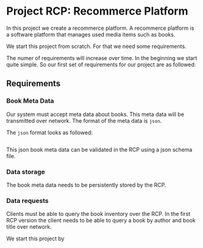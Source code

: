 # Project RCP: Recommerce Platform

In this project we create a recommerce platform. A recommerce platform is a software platform that manages used media items such as books.

We start this project from scratch. For that we need some requirements.

The numer of requirements will increase over time. In the beginning we start quite simple. So our first set of requirements for our project are as followed:

## Requirements

### Book Meta Data
Our system must accept meta data about books. This meta data will be transmitted over network. The format of the meta data is `json`. 

The `json` format looks as followed:

```json
```
This json book meta data can be validated in the RCP using a json schema file.

### Data storage
The book meta data needs to be persistently stored by the RCP.

### Data requests
Clients must be able to query the book inventory over the RCP. In the first RCP version the client needs to be able to query a book by author and book title over network. 

We start this project by 
